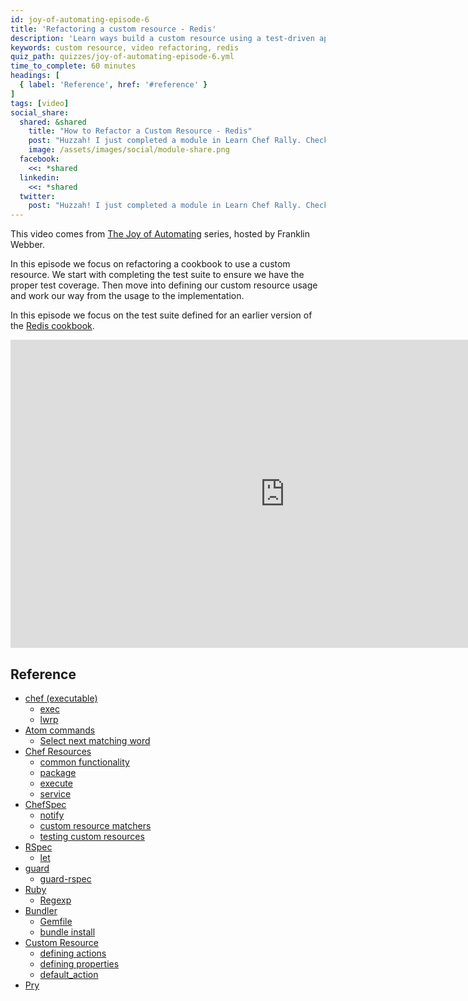 ```yaml
---
id: joy-of-automating-episode-6
title: 'Refactoring a custom resource - Redis'
description: 'Learn ways build a custom resource using a test-driven approach.'
keywords: custom resource, video refactoring, redis
quiz_path: quizzes/joy-of-automating-episode-6.yml
time_to_complete: 60 minutes
headings: [
  { label: 'Reference', href: '#reference' }
]
tags: [video]
social_share:
  shared: &shared
    title: "How to Refactor a Custom Resource - Redis"
    post: "Huzzah! I just completed a module in Learn Chef Rally. Check it out: learn.chef.io #learnchef"
    image: /assets/images/social/module-share.png
  facebook:
    <<: *shared
  linkedin:
    <<: *shared
  twitter:
    post: "Huzzah! I just completed a module in Learn Chef Rally. Check it out. #learnchef"
---
```

This video comes from [The Joy of Automating](https://www.youtube.com/playlist?list=PL11cZfNdwNyORJfIYA8t07PRMchyDXIjq) series, hosted by Franklin Webber.

In this episode we focus on refactoring a cookbook to use a custom resource. We start with completing the test suite to ensure we have the proper test coverage. Then move into defining our custom resource usage and work our way from the usage to the implementation.

In this episode we focus on the test suite defined for an earlier version of the [Redis cookbook](https://github.com/chef-training/redis-with-test_suite).

<iframe width="877" height="493" src="https://www.youtube.com/embed/I2JVMm2KNbo?list=PL11cZfNdwNyORJfIYA8t07PRMchyDXIjq" frameborder="0" allowfullscreen></iframe>

## Reference

* [chef (executable)](https://docs.chef.io/ctl_chef.html)
  * [exec](https://docs.chef.io/ctl_chef.html#chef-exec)
  * [lwrp](https://docs.chef.io/ctl_chef.html#chef-generate-lwrp)
* [Atom commands](http://flight-manual.atom.io/)
  * [Select next matching word](http://flight-manual.atom.io/using-atom/sections/editing-and-deleting-text/)
* [Chef Resources](https://docs.chef.io/resources.html)
  * [common functionality](https://docs.chef.io/resource_common.html)
  * [package](https://docs.chef.io/resource_package.html)
  * [execute](https://docs.chef.io/resource_execute.html)
  * [service](https://docs.chef.io/resource_service.html)
* [ChefSpec](https://github.com/sethvargo/chefspec)
  * [notify](https://github.com/sethvargo/chefspec#notify)
  * [custom resource matchers](https://github.com/sethvargo/chefspec#packaging-custom-matchers)
  * [testing custom resources](https://github.com/sethvargo/chefspec#testing-lwrps)
* [RSpec](https://relishapp.com/rspec/)
  * [let](https://relishapp.com/rspec/rspec-core/v/3-4/docs/helper-methods/let-and-let)
* [guard](https://github.com/guard)
  * [guard-rspec](https://github.com/guard/guard-rspec)
* [Ruby](http://ruby-doc.org/core-2.2.0/)
  * [Regexp](http://ruby-doc.org/core-2.2.0/Regexp.html)
* [Bundler](http://bundler.io/)
  * [Gemfile](http://bundler.io/gemfile.html)
  * [bundle install](http://bundler.io/bundle_install.html)
* [Custom Resource](https://docs.chef.io/custom_resources.html)
  * [defining actions](https://docs.chef.io/custom_resources.html#define-actions)
  * [defining properties](https://docs.chef.io/custom_resources.html#define-properties)
  * [default_action](https://docs.chef.io/custom_resources.html#default-action)
* [Pry](http://pryrepl.org/)
